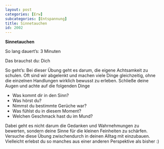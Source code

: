 ```yaml
---
layout: post
categories: [Erw]
subcategories: [Entspannung]
title: Sinnetauchen
id: 2002
---
```

**Sinnetauchen**

So lang dauert’s: 3 Minuten

Das brauchst du: Dich 

So geht’s: Bei dieser Übung geht es darum, die eigene Achtsamkeit zu schulen. Oft sind wir abgelenkt und machen viele Dinge gleichzeitig, ohne die einzelnen Handlungen wirklich bewusst zu erleben. Schließe deine Augen und achte auf die folgenden Dinge 
- Was kommt dir in den Sinn?
- Was hörst du?
- Nimmst du bestimmte Gerüche war?
- Was fühlst du in diesem Moment?
- Welchen Geschmack hast du im Mund?

Dabei geht es nicht darum die Gedanken und Wahrnehmungen zu bewerten, sondern deine Sinne für die kleinen Feinheiten zu schärfen. Versuche diese Übung zwischendurch in deinen Alltag mit einzubauen. Vielleicht erlebst du so manches aus einer anderen Perspektive als bisher :) 
